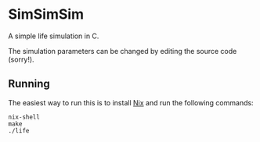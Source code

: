 # SimSimSim

A simple life simulation in C.

The simulation parameters can be changed by editing the source code (sorry!).

## Running

The easiest way to run this is to install [Nix](https://nixos.org/) and run the following commands:

```shell
nix-shell
make
./life
```
